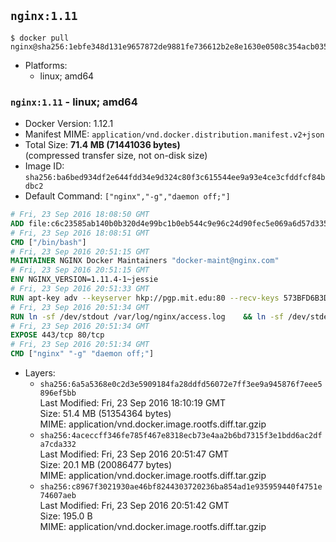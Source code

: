 ## `nginx:1.11`

```console
$ docker pull nginx@sha256:1ebfe348d131e9657872de9881fe736612b2e8e1630e0508c354acb0350a4566
```

-	Platforms:
	-	linux; amd64

### `nginx:1.11` - linux; amd64

-	Docker Version: 1.12.1
-	Manifest MIME: `application/vnd.docker.distribution.manifest.v2+json`
-	Total Size: **71.4 MB (71441036 bytes)**  
	(compressed transfer size, not on-disk size)
-	Image ID: `sha256:ba6bed934df2e644fdd34e9d324c80f3c615544ee9a93e4ce3cfddfcf84bdbc2`
-	Default Command: `["nginx","-g","daemon off;"]`

```dockerfile
# Fri, 23 Sep 2016 18:08:50 GMT
ADD file:c6c23585ab140b0b320d4e99bc1b0eb544c9e96c24d90fec5e069a6d57d335ca in / 
# Fri, 23 Sep 2016 18:08:51 GMT
CMD ["/bin/bash"]
# Fri, 23 Sep 2016 20:51:15 GMT
MAINTAINER NGINX Docker Maintainers "docker-maint@nginx.com"
# Fri, 23 Sep 2016 20:51:15 GMT
ENV NGINX_VERSION=1.11.4-1~jessie
# Fri, 23 Sep 2016 20:51:33 GMT
RUN apt-key adv --keyserver hkp://pgp.mit.edu:80 --recv-keys 573BFD6B3D8FBC641079A6ABABF5BD827BD9BF62 	&& echo "deb http://nginx.org/packages/mainline/debian/ jessie nginx" >> /etc/apt/sources.list 	&& apt-get update 	&& apt-get install --no-install-recommends --no-install-suggests -y 						ca-certificates 						nginx=${NGINX_VERSION} 						nginx-module-xslt 						nginx-module-geoip 						nginx-module-image-filter 						nginx-module-perl 						nginx-module-njs 						gettext-base 	&& rm -rf /var/lib/apt/lists/*
# Fri, 23 Sep 2016 20:51:34 GMT
RUN ln -sf /dev/stdout /var/log/nginx/access.log 	&& ln -sf /dev/stderr /var/log/nginx/error.log
# Fri, 23 Sep 2016 20:51:34 GMT
EXPOSE 443/tcp 80/tcp
# Fri, 23 Sep 2016 20:51:34 GMT
CMD ["nginx" "-g" "daemon off;"]
```

-	Layers:
	-	`sha256:6a5a5368e0c2d3e5909184fa28ddfd56072e7ff3ee9a945876f7eee5896ef5bb`  
		Last Modified: Fri, 23 Sep 2016 18:10:19 GMT  
		Size: 51.4 MB (51354364 bytes)  
		MIME: application/vnd.docker.image.rootfs.diff.tar.gzip
	-	`sha256:4aceccff346fe785f467e8318ecb73e4aa2b6bd7315f3e1bdd6ac2dfa7cda332`  
		Last Modified: Fri, 23 Sep 2016 20:51:47 GMT  
		Size: 20.1 MB (20086477 bytes)  
		MIME: application/vnd.docker.image.rootfs.diff.tar.gzip
	-	`sha256:c8967f3021930ae46bf8244303720236ba854ad1e935959440f4751e74607aeb`  
		Last Modified: Fri, 23 Sep 2016 20:51:42 GMT  
		Size: 195.0 B  
		MIME: application/vnd.docker.image.rootfs.diff.tar.gzip
